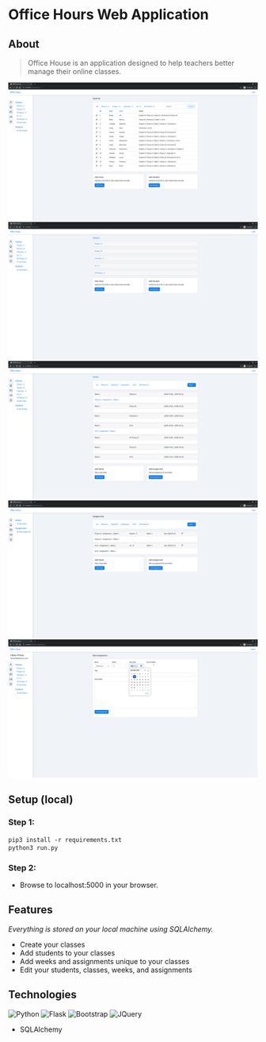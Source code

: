 # Office Hours Web Application

## About

> Office House is an application designed to help teachers better manage their online classes.

![Mock Students](app/static/img/mocks/Students.jpg)
![Mock Classes](app/static/img/mocks/Classes.jpg)
![Mock Weeks](app/static/img/mocks/Weeks.jpg)
![Mock Assignments](app/static/img/mocks/Assignments.jpg)
![Mock New Assignment](app/static/img/mocks/New_Assignment.jpg)

## Setup (local)
### Step 1:
```
pip3 install -r requirements.txt
python3 run.py
```
### Step 2:
* Browse to localhost:5000 in your browser.

## Features
*Everything is stored on your local machine using SQLAlchemy.*
* Create your classes
* Add students to your classes
* Add weeks and assignments unique to your classes
* Edit your students, classes, weeks, and assignments

## Technologies
![Python](https://img.shields.io/badge/python%20-%2314354C.svg?&style=for-the-badge&logo=python&logoColor=white)
![Flask](https://img.shields.io/badge/flask%20-%23000.svg?&style=for-the-badge&logo=flask&logoColor=white)
![Bootstrap](https://img.shields.io/badge/bootstrap%20-%23563D7C.svg?&style=for-the-badge&logo=bootstrap&logoColor=white)
![JQuery](https://img.shields.io/badge/jquery%20-%230769AD.svg?&style=for-the-badge&logo=jquery&logoColor=white)
* SQLAlchemy

